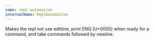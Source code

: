 ```yaml
---
name: repl-automation
internalName: ReplAutomation
---
```

Makes the repl not use editline, print ENQ (U+0005) when ready for a command, and take commands followed by newline.

